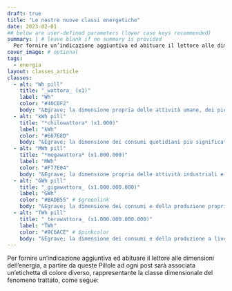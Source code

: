 ```yaml
---
draft: true
title: "Le nostre nuove classi energetiche"
date: 2023-02-01
## below are user-defined parameters (lower case keys recommended)
summary: | # leave blank if no summary is provided
  Per fornire un’indicazione aggiuntiva ed abituare il lettore alle dimensioni dell’energia, a partire da queste Pillole ad ogni post sarà associata un’etichetta di colore diverso, rappresentante la classe dimensionale del fenomeno trattato
cover_image: # optional
tags:
  - energia
layout: classes_article
classes:
  - alt: "Wh pill"
    title: "_wattora_ (x1)"
    label: "Wh"
    color: "#40C0F2"
    body: "&Egrave; la dimensione propria delle attività umane, dei piccoli elettrodomestici, dei piccoli consumi energetici quotidiani"
  - alt: "kWh pill"
    title: "*chilowattora* (x1.000)"
    label: "kWh"
    color: "#66768D"
    body: "&Egrave; la dimensione dei consumi quotidiani più significativi, delle automobili, degli elettrodomestici più energivori"
  - alt: "MWh pill"
    title: "*megawattora* (x1.000.000)"
    label: "MWh"
    color: "#F77E04"
    body: "&Egrave; la dimensione propria delle attività industriali e delle piccole comunità"
  - alt: "GWh pill"
    title: "_gigawattora_ (x1.000.000.000)"
    label: "GWh"
    color: "#BADB55" # $greenlink
    body: "&Egrave; la dimensione dei consumi e della produzione propria dei grandi impianti e delle grandi comunità"
  - alt: "TWh pill"
    title: "_terawattora_ (x1.000.000.000.000)"
    label: "TWh"
    color: "#9C6ACE" # $pinkcolor
    body: "&Egrave; la dimensione dei consumi e della produzione a livello nazionale e transnazionale, delle categorie aggregate"
---
```


Per fornire un’indicazione aggiuntiva ed abituare il lettore alle dimensioni dell’energia, a partire da queste Pillole ad ogni post sarà associata un’etichetta di colore diverso, rappresentante la classe dimensionale del fenomeno trattato, come segue:

<!--
  created 2023-02-01 15:42:54.300152 +0100 CET m=+0.124957210
-->